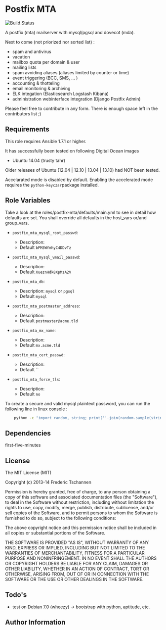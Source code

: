Postfix MTA
===========

[![Build Status](https://travis-ci.org/fretscha-ansible/ansible-role-postfix-mta.svg?branch=master)](https://travis-ci.org/fretscha-ansible/ansible-role-postfix-mta)

A postfix (mta) mailserver with mysql/pgsql and dovecot (mda).

Next to come (not priorized nor sorted list) :

* spam and antivirus
* vacation
* mailbox quota per domain & user
* mailing lists
* spam avoiding aliases (aliases limited by counter or time)
* event triggering (BCC, SMS, ... )
* accounting & thotteling
* email monitoring & archiving
* ELK integation (Elasticsearch Logstash Kibana)
* administration webinterface integration (Django Postfix Admin)

Please feel free to contribute in any form. There is enough space left in the contributors list ;)


Requirements
------------

This role requires Ansible 1.7.1 or higher.

It has successfully been tested on following Digital Ocean images
* Ubuntu 14.04 (trusty tahr)

Older releases of Ubuntu (12.04 | 12.10 | 13.04 | 13.10) had NOT been tested.

Accelarated mode is disabled by default. Enabling the accelerated mode requires the `python-keyczar`package installed.


Role Variables
--------------

Take a look at the roles/postfix-mta/defaults/main.yml to see in detail how defaults are set.
You shall override all defaults in the host_vars or/and group_vars.

* `postfix_mta_mysql_root_passwd`:
  - Description:
  - Default `bPM3WYmhyC4DDvTz`

* `postfix_mta_mysql_vmail_passwd`:
  - Description:
  - Default `XueznHdk8XpMzA2V`

* `postfix_mta_db`:
  - Description: `mysql` or `pgsql`
  - Default `mysql`

* `postfix_mta_postmaster_address`:
  - Description:
  - Default `postmaster@acme.tld`

* `postfix_mta_mx_name`:
  - Description:
  - Default `mx.acme.tld`

* `postfix_mta_cert_passwd`:
  - Description:
  - Default ``

* `postfix_mta_force_tls`:
  - Description:
  - Default `no`


To create a secure and valid mysql plaintext password, you can run the following line in linux console :
```bash
    python -c "import random, string; print(''.join(random.sample(string.letters+string.digits, 16)))"
```

Dependencies
------------

first-five-minutes

License
-------
The MIT License (MIT)

Copyright (c) 2013-14 Frederic Tschannen

Permission is hereby granted, free of charge, to any person obtaining a copy of
this software and associated documentation files (the "Software"), to deal in
the Software without restriction, including without limitation the rights to
use, copy, modify, merge, publish, distribute, sublicense, and/or sell copies of
the Software, and to permit persons to whom the Software is furnished to do so,
subject to the following conditions:

The above copyright notice and this permission notice shall be included in all
copies or substantial portions of the Software.

THE SOFTWARE IS PROVIDED "AS IS", WITHOUT WARRANTY OF ANY KIND, EXPRESS OR
IMPLIED, INCLUDING BUT NOT LIMITED TO THE WARRANTIES OF MERCHANTABILITY, FITNESS
FOR A PARTICULAR PURPOSE AND NONINFRINGEMENT. IN NO EVENT SHALL THE AUTHORS OR
COPYRIGHT HOLDERS BE LIABLE FOR ANY CLAIM, DAMAGES OR OTHER LIABILITY, WHETHER
IN AN ACTION OF CONTRACT, TORT OR OTHERWISE, ARISING FROM, OUT OF OR IN
CONNECTION WITH THE SOFTWARE OR THE USE OR OTHER DEALINGS IN THE SOFTWARE.

Todo's
-----
 * test on Debian 7.0 (wheezy) -> bootstrap with python, aptitude, etc.


Author Information
------------------

